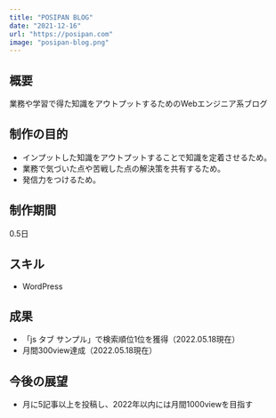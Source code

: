 ```yaml
---
title: "POSIPAN BLOG"
date: "2021-12-16"
url: "https://posipan.com"
image: "posipan-blog.png"
---
```


## 概要
業務や学習で得た知識をアウトプットするためのWebエンジニア系ブログ

## 制作の目的
* インプットした知識をアウトプットすることで知識を定着させるため。
* 業務で気づいた点や苦戦した点の解決策を共有するため。
* 発信力をつけるため。

## 制作期間
0.5日

## スキル
* WordPress

## 成果
* 「js タブ サンプル」で検索順位1位を獲得（2022.05.18現在）
* 月間300view達成（2022.05.18現在）

## 今後の展望
* 月に5記事以上を投稿し、2022年以内には月間1000viewを目指す
